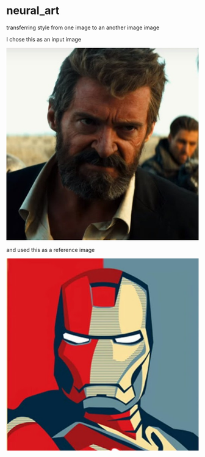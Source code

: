 # neural_art
transferring style from one image to an another image image

I chose this as an input image

![Logan Image](/logan.jpg)

and used this as a reference image

![Ironman Image](/styles/ironman.jpg)